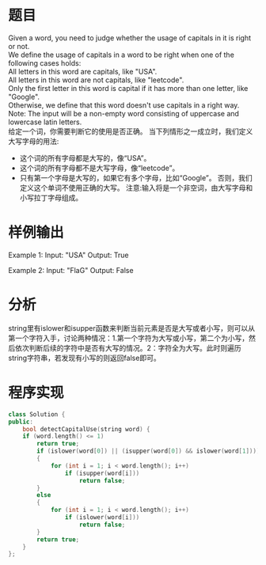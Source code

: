 # 题目
Given a word, you need to judge whether the usage of capitals in it is right or not. \
We define the usage of capitals in a word to be right when one of the following cases holds: \
All letters in this word are capitals, like "USA".\
All letters in this word are not capitals, like "leetcode".\
Only the first letter in this word is capital if it has more than one letter, like "Google".\
Otherwise, we define that this word doesn't use capitals in a right way. \
Note: The input will be a non-empty word consisting of uppercase and lowercase latin letters. \
给定一个词，你需要判断它的使用是否正确。
当下列情形之一成立时，我们定义大写字母的用法:
* 这个词的所有字母都是大写的，像“USA”。
* 这个词的所有字母都不是大写字母，像“leetcode”。
* 只有第一个字母是大写的，如果它有多个字母，比如“Google”。
否则，我们定义这个单词不使用正确的大写。
注意:输入将是一个非空词，由大写字母和小写拉丁字母组成。
# 样例输出
Example 1:
Input: "USA"
Output: True

Example 2:
Input: "FlaG"
Output: False
# 分析
string里有islower和isupper函数来判断当前元素是否是大写或者小写，则可以从第一个字符入手，讨论两种情况：1.第一个字符为大写或小写，第二个为小写，然后依次判断后续的字符中是否有大写的情况。2：字符全为大写。此时则遍历string字符串，若发现有小写的则返回false即可。
# 程序实现
```cpp
class Solution {
public:
    bool detectCapitalUse(string word) {
    if (word.length() <= 1) 
        return true;
        if (islower(word[0]) || (isupper(word[0]) && islower(word[1])))
        {
            for (int i = 1; i < word.length(); i++)
                if (isupper(word[i])) 
                    return false;
        } 
        else
        {
            for (int i = 1; i < word.length(); i++)
                if (islower(word[i])) 
                    return false;
        }
        return true;
    }
};